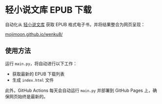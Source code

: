 # 轻小说文库 EPUB 下载

自动化从 [轻小说文库](https://www.wenku8.net) 获取 EPUB 格式电子书，并将结果整合为网页呈现：

[mojimoon.github.io/wenku8/](https://mojimoon.github.io/wenku8/)

## 使用方法

运行 `main.py`，将自动进行以下工作：

- 获取最新的 EPUB 下载列表
- 生成 `index.html` 文件

此外，GitHub Actions 每天会自动运行 `main.py` 并部署到 GitHub Pages 上，确保网页始终是最新的。
